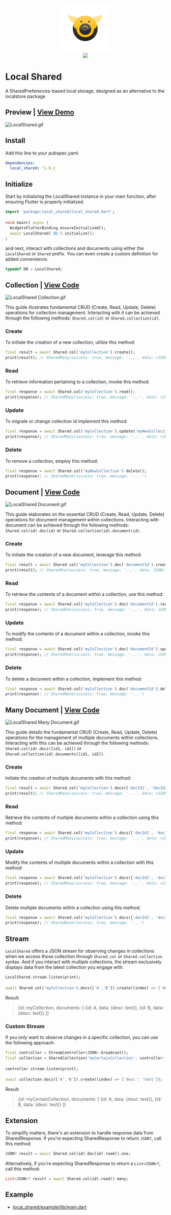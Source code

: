 <p align="center">
  <img src="https://raw.githubusercontent.com/Nialixus/local_shared/main/logo.png" alt="Inidia.app Local Shared Logo" width="150"><br>
  <a href='https://pub.dev/packages/local_shared'><img src='https://img.shields.io/pub/v/local_shared.svg?logo=flutter&color=blue&style=flat-square'/></a>
</p>

# Local Shared
A SharedPreferences-based local storage, designed as an alternative to the localstore package

## Preview | [View Demo](https://milestones.inidia.app)
![LocalShared.gif](https://github.com/Nialixus/local_shared/assets/45191605/46bd62d9-7993-4de2-af78-c10650eb5b8d)

## Install

Add this line to your pubspec.yaml.

```yaml
dependencies:
  local_shared: ^1.0.2
```

## Initialize

Start by initializing the LocalShared instance in your main function, after ensuring Flutter is properly initialized.
```dart
import 'package:local_shared/local_shared.dart';

void main() async {
  WidgetsFlutterBinding.ensureInitialized();
  await LocalShared('db').initialize();
}
```

and next, interact with collections and documents using either the `LocalShared` or `Shared` prefix. 
You can even create a custom definition for added convenience.
```dart
typedef DB = LocalShared;
```

## Collection | [View Code](https://github.com/Nialixus/local_shared/blob/main/example/lib/src/collection_crud.dart)
![LocalShared Collection.gif](https://github.com/Nialixus/local_shared/assets/45191605/6f5be9e9-892b-4381-9691-98c7cc92c92b)

This guide illustrates fundamental CRUD (Create, Read, Update, Delete) operations for collection management. Interacting with it can be achieved through the following methods: `Shared.col(id)` or `Shared.collection(id)`.

### Create
To initiate the creation of a new collection, utilize this method:
```dart
final result = await Shared.col('myCollection').create();
print(result); // SharedMany(success: true, message: '...', data: <JSON>[])
```

### Read
To retrieve information pertaining to a collection, invoke this method:
```dart
final response = await Shared.col('myCollection').read();
print(response); // SharedMany(success: true, message: '...', data: <JSON>[])
```

### Update
To migrate or change collection id implement this method:
```dart
final response = await Shared.col('myCollection').update('myNewCollection');
print(response); // SharedMany(success: true, message: '...', data: <JSON>[])
```

### Delete
To remove a collection, employ this method:
```dart
final response = await Shared.col('myNewCollection').delete();
print(response): // SharedNone(success: true, message: '....')
```

## Document | [View Code](https://github.com/Nialixus/local_shared/blob/main/example/lib/src/document_crud.dart)
![LocalShared Document.gif](https://github.com/Nialixus/local_shared/assets/45191605/f896b7fe-2658-4911-936a-e0ae0d815588)

This guide elaborates on the essential CRUD (Create, Read, Update, Delete) operations for document management within collections. Interacting with document can be achieved through the following methods: `Shared.col(id).doc(id)` or `Shared.collection(id).document(id)`.

### Create
To initiate the creation of a new document, leverage this method:
```dart
final result = await Shared.col('myCollection').doc('documentId').create({'key': 'value'});
print(result); // SharedOne(success: true, message: '...', data: JSON)
```

### Read
To retrieve the contents of a document within a collection, use this method:
```dart
final response = await Shared.col('myCollection').doc('documentId').read();
print(response); // SharedOne(success: true, message: '...', data: JSON)
```

### Update
To modify the contents of a document within a collection, invoke this method:
```dart
final response = await Shared.col('myCollection').doc('documentId').update({'newKey': 'newValue'});
print(response); // SharedOne(success: true, message: '...', data: JSON)
```

### Delete
To delete a document within a collection, implement this method:
```dart
final response = await Shared.col('myCollection').doc('documentId').delete();
print(response): // SharedNone(success: true, message: '...')
```

## Many Document | [View Code](https://github.com/Nialixus/local_shared/blob/main/example/lib/src/many_document_crud.dart)
![LocalShared Many Document.gif](https://github.com/Nialixus/local_shared/assets/45191605/aacd00d3-b1ae-41ff-822d-c70595cea62f)

This guide details the fundamental CRUD (Create, Read, Update, Delete) operations for the management of multiple documents within collections. Interacting with this can be achieved through the following methods: `Shared.col(id).docs([id1, id2])` or `Shared.collection(id).documents([id1, id2])`.

### Create
Initiate the creation of multiple documents with this method:
```dart
final result = await Shared.col('myCollection').docs(['docId1', 'docId2']).create((index) => {'key': 'value'});
print(result); // SharedMany(success: true, message: '...', data: <JSON>[])
```

### Read
Retrieve the contents of multiple documents within a collection using this method:
```dart
final response = await Shared.col('myCollection').docs(['docId1', 'docId2']).read();
print(response); // SharedMany(success: true, message: '...', data: <JSON>[])
```

### Update
Modify the contents of multiple documents within a collection with this method:
```dart
final response = await Shared.col('myCollection').docs(['docId1', 'docId2']).update((index) => {'newKey': 'newValue'});
print(response); // SharedMany(success: true, message: '...', data: <JSON>[])
```

### Delete
Delete multiple documents within a collection using this method;
```dart
final response = await Shared.col('myCollection').docs(['docId1', 'docId2']).delete();
print(response); // SharedNone(success: true, message: '...')
```

## Stream
`LocalShared` offers a JSON stream for observing changes in collections when we access those collection through `Shared.col` or `Shared.collection` syntax. And if you interact with multiple collections, the stream exclusively displays data from the latest collection you engage with.

```dart
LocalShared.stream.listen(print);

await Shared.col('myCollection').docs(['A','B']).create((index) => {'desc': 'test'});
```
Result:
> {id: myCollection,
> documents: [
>     {id: A, data: {desc: test}},
>     {id: B, data: {desc: test}}
> ]}

### Custom Stream
If you only want to observe changes in a specific collection, you can use the following approach:

```dart
final controller = StreamController<JSON>.broadcast();
final collection = SharedCollection('myCertainCollection', controller: controller);

controller.stream.listen(print);

await collection.docs(['A','B']).create((index) => {'desc': 'test'});
```
Result:

> {id: myCertainCollection,
> documents: [
>     {id: A, data: {desc: test}},
>     {id: B, data: {desc: test}}
> ]}

## Extension
To simplify matters, there's an extension to handle response data from SharedResponse. 
If you're expecting SharedResponse to return `JSON?`, call this method:
```dart
JSON? result = await Shared.col(id).doc(id).read().one;
```

Alternatively, if you're expecting SharedResponse to return a `List<JSON>?`, call this method:
```dart
List<JSON>? result = await Shared.col(id).read().many;
```

## Example
- <a href="https://github.com/Nialixus/local_shared/blob/main/example/lib/main.dart">local_shared/example/lib/main.dart</a>
